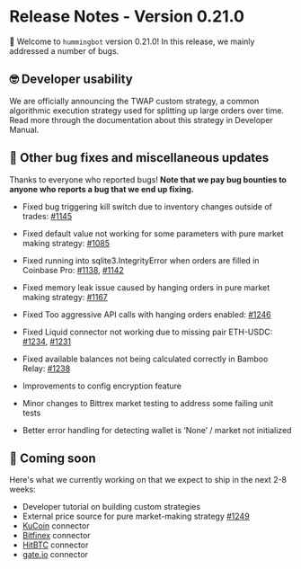 # Release Notes - Version 0.21.0

🚀 Welcome to `hummingbot` version 0.21.0! In this release, we mainly addressed a number of bugs.


## 🤓 Developer usability

We are officially announcing the TWAP custom strategy, a common algorithmic execution strategy used for splitting up large orders over time. Read more through the documentation about this strategy in Developer Manual.


## 🐞 Other bug fixes and miscellaneous updates

Thanks to everyone who reported bugs! **Note that we pay bug bounties to anyone who reports a bug that we end up fixing.**

* Fixed bug triggering kill switch due to inventory changes outside of trades: [#1145](https://github.com/hummingbot/hummingbot/issues/1145) 
* Fixed default value not working for some parameters with pure market making strategy: [#1085](https://github.com/hummingbot/hummingbot/issues/1085)
* Fixed running into sqlite3.IntegrityError when orders are filled in Coinbase Pro: [#1138](https://github.com/hummingbot/hummingbot/issues/1138), [#1142](https://github.com/hummingbot/hummingbot/issues/1142)
* Fixed memory leak issue caused by hanging orders in pure market making strategy: [#1167](https://github.com/hummingbot/hummingbot/issues/1167)
* Fixed Too aggressive API calls with hanging orders enabled: [#1246](https://github.com/hummingbot/hummingbot/issues/1246)
* Fixed Liquid connector not working due to missing pair ETH-USDC: [#1234](https://github.com/hummingbot/hummingbot/issues/1234), [#1231](https://github.com/hummingbot/hummingbot/issues/1231)
* Fixed available balances not being calculated correctly in Bamboo Relay: [#1238](https://github.com/hummingbot/hummingbot/issues/1238)

* Improvements to config encryption feature
* Minor changes to Bittrex market testing to address some failing unit tests
* Better error handling for detecting wallet is ‘None’ / market not initialized


## 🚀 Coming soon

Here's what we currently working on that we expect to ship in the next 2-8 weeks:

* Developer tutorial on building custom strategies
* External price source for pure market-making strategy [#1249](https://github.com/hummingbot/hummingbot/pull/1249)
* [KuCoin](https://www.kucoin.com/) connector
* [Bitfinex](https://www.bitfinex.com/) connector
* [HitBTC](https://hitbtc.com/) connector
* [gate.io](https://gate.io) connector